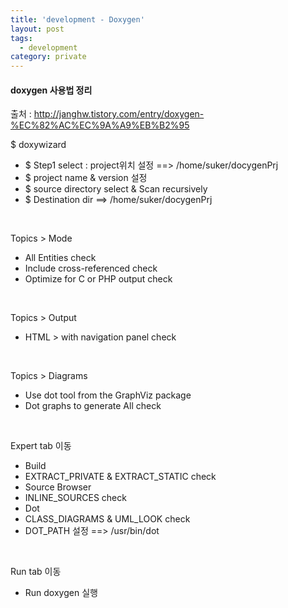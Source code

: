 ```yaml
---
title: 'development - Doxygen'
layout: post
tags:
  - development
category: private
---
```

#### doxygen 사용법 정리

출처 : http://janghw.tistory.com/entry/doxygen-%EC%82%AC%EC%9A%A9%EB%B2%95

$ doxywizard
* $ Step1 select : project위치 설정 ==> /home/suker/docygenPrj<br>
* $ project name & version 설정<br>
* $ source directory select & Scan recursively<br>
* $ Destination dir ==> /home/suker/docygenPrj

<br>

Topics > Mode<br>
* All Entities check<br>
* Include cross-referenced check<br>
* Optimize  for C or PHP output check<br>

<br>

Topics > Output<br>
* HTML > with navigation panel check

<br>

Topics > Diagrams<br>
* Use dot  tool from the GraphViz package<br>
* Dot graphs to generate All check

<br>

Expert tab 이동<br>
* Build<br>
* EXTRACT_PRIVATE & EXTRACT_STATIC check<br>
* Source Browser<br>
* INLINE_SOURCES check<br>
* Dot<br>
* CLASS_DIAGRAMS & UML_LOOK check<br>
* DOT_PATH 설정 ==> /usr/bin/dot

<br>

Run tab 이동<br>
* Run doxygen 실행